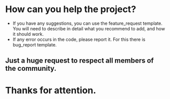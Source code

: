 # How can you help the project?
* If you have any suggestions, you can use the feature_request template. You will need to describe in detail what you recommend to add, and how it should work.
* If any error occurs in the code, please report it. For this there is bug_report template.

## Just a huge request to respect all members of the community.
# Thanks for attention.